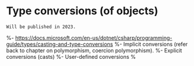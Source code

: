 # Type conversions (of objects)

```{warning}
Will be published in 2023.
```

%- https://docs.microsoft.com/en-us/dotnet/csharp/programming-guide/types/casting-and-type-conversions
%- Implicit conversions (refer back to chapter on polymorphism, coercion polymorphism).
%- Explicit conversions (casts)
%- User-defined conversions
%

